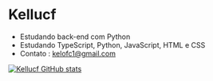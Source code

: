 # Kellucf


- Estudando back-end com Python 
- Estudando TypeScript, Python, JavaScript, HTML e CSS
- Contato : kelofc1@gmail.com

[![Kellucf GitHub stats](https://github-readme-stats.vercel.app/api?username=Kellucf&show_icons=true&hide_border=true&title_color=ff0000&text_color=ff0000&icon_color=ff0000&locale=pt-br&bg_color=000000&border_radius=7.5)](https://github.com/kellucf/github-readme-stats)

